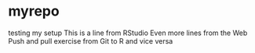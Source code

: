 # myrepo
testing my setup
This is a line from RStudio
Even more lines from the Web
Push and pull exercise from Git to R and vice versa 